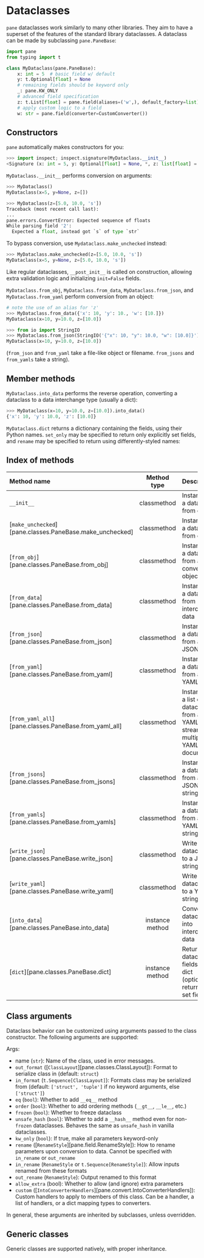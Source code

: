 # Dataclasses

`pane` dataclasses work similarly to many other libraries.
They aim to have a superset of the features of the standard library dataclasses.
A dataclass can be made by subclassing `pane.PaneBase`:

```python
import pane
from typing import t

class MyDataclass(pane.PaneBase):
    x: int = 5  # basic field w/ default
    y: t.Optional[float] = None
    # remaining fields should be keyword only
    _: pane.KW_ONLY  
    # advanced field specification
    z: t.List[float] = pane.field(aliases=('w',), default_factory=list)
    # apply custom logic to a field
    w: str = pane.field(converter=CustomConverter())
```

## Constructors

`pane` automatically makes constructors for you:

```python
>>> import inspect; inspect.signature(MyDataclass.__init__)
<Signature (x: int = 5, y: Optional[float] = None, *, z: list[float] = []) -> None>
```

`MyDataclass.__init__` performs conversion on arguments:

```python
>>> MyDataclass()
MyDataclass(x=5, y=None, z=[])

>>> MyDataclass(z=[5.0, 10.0, 's'])
Traceback (most recent call last):
...
pane.errors.ConvertError: Expected sequence of floats
While parsing field '2':
  Expected a float, instead got `s` of type `str`
```

To bypass conversion, use `Mydataclass.make_unchecked` instead:

```python
>>> MyDataclass.make_unchecked(z=[5.0, 10.0, 's'])
MyDataclass(x=5, y=None, z=[5.0, 10.0, 's'])
```

Like regular dataclasses, `__post_init__` is called on construction, allowing extra validation logic and initializing `init=False` fields.

`MyDataclass.from_obj`, `MyDataclass.from_data`, `MyDataclass.from_json`, and `MyDataclass.from_yaml` perform conversion from an object:

```python
# note the use of an alias for 'z'
>>> MyDataclass.from_data({'x': 10, 'y': 10., 'w': [10.]})
MyDataclass(x=10, y=10.0, z=[10.0])

>>> from io import StringIO
>>> MyDataclass.from_json(StringIO('{"x": 10, "y": 10.0, "w": [10.0]}'))
MyDataclass(x=10, y=10.0, z=[10.0])
```

(`from_json` and `from_yaml` take a file-like object or filename. `from_jsons` and `from_yamls` take a string).

## Member methods

`MyDataclass.into_data` performs the reverse operation, converting a dataclass to a data interchange type (usually a dict):

```python
>>> MyDataclass(x=10, y=10.0, z=[10.0]).into_data()
{'x': 10, 'y': 10.0, 'z': [10.0]}
```

`MyDataclass.dict` returns a dictionary containing the fields, using their Python names. `set_only` may be specified
to return only explicitly set fields, and `rename` may be specified to return using differently-styled names:

## Index of methods

| Method name | Method type | Description                     |
| :---------- | :---------: | :------------------------------ |
| `__init__` | classmethod | Instantiate a dataclass from data |
| [`make_unchecked`][pane.classes.PaneBase.make_unchecked] | classmethod | Instantiate a dataclass from data |
| [`from_obj`][pane.classes.PaneBase.from_obj] | classmethod | Instantiate a dataclass from a convertible object |
| [`from_data`][pane.classes.PaneBase.from_data] | classmethod | Instantiate a dataclass from interchange data |
| [`from_json`][pane.classes.PaneBase.from_json] | classmethod | Instantiate a dataclass from a JSON file |
| [`from_yaml`][pane.classes.PaneBase.from_yaml] | classmethod | Instantiate a dataclass from a YAML file |
| [`from_yaml_all`][pane.classes.PaneBase.from_yaml_all] | classmethod | Instantiate a list of dataclasses from a YAML stream of multiple YAML documents |
| [`from_jsons`][pane.classes.PaneBase.from_jsons] | classmethod | Instantiate a dataclass from a JSON string |
| [`from_yamls`][pane.classes.PaneBase.from_yamls] | classmethod | Instantiate a dataclass from a YAML string |
| [`write_json`][pane.classes.PaneBase.write_json] | classmethod | Write a dataclass to a JSON string or file |
| [`write_yaml`][pane.classes.PaneBase.write_yaml] | classmethod | Write a dataclass to a YAML string or file |
| [`into_data`][pane.classes.PaneBase.into_data] | instance method | Convert dataclass into interchange data |
| [`dict`][pane.classes.PaneBase.dict] | instance method | Return dataclass fields as a dict (optionally, return only set fields) |

## Class arguments

Dataclass behavior can be customized using arguments passed to the class constructor. The following arguments are supported:

Args:

   - name (`str`): Name of the class, used in error messages.
   - `out_format` ([`ClassLayout`][pane.classes.ClassLayout]): Format to serialize class in (default: `struct`)
   - `in_format` (`t.Sequence[ClassLayout]`): Formats class may be serialized from (default: `['struct', 'tuple']` if no keyword arguments, else `['struct']`)
   - `eq` (`bool`): Whether to add `__eq__` method
   - `order` (`bool`): Whether to add ordering methods (`__gt__`, `__le__`, etc.)
   - `frozen` (`bool`): Whether to freeze dataclass
   - `unsafe_hash` (`bool`): Whether to add a `__hash__` method even for non-`frozen` dataclasses. Behaves
     the same as `unsafe_hash` in vanilla dataclasses.
   - `kw_only` (`bool`): If true, make all parameters keyword-only
   - `rename` ([`RenameStyle`][pane.field.RenameStyle]): How to rename parameters upon conversion to data. Cannot be specified with `in_rename` or `out_rename`
   - `in_rename` (`RenameStyle` or `t.Sequence[RenameStyle]`): Allow inputs renamed from these formats
   - `out_rename` (`RenameStyle`): Output renamed to this format
   - `allow_extra` (bool): Whether to allow (and ignore) extra parameters
   - `custom` ([`IntoConverterHandlers`][pane.convert.IntoConverterHandlers]): Custom handlers to apply to members of this class. Can be a handler, a list of handlers, or a dict mapping types to converters.

In general, these arguments are inherited by subclasses, unless overridden.

## Generic classes

Generic classes are supported natively, with proper inheritance.